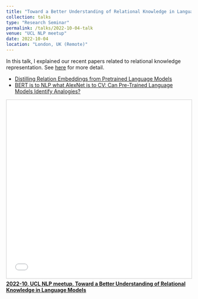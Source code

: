 ```yaml
---
title: "Toward a Better Understanding of Relational Knowledge in Language Models"
collection: talks
type: "Research Seminar"
permalink: /talks/2022-10-04-talk
venue: "UCL NLP meetup"
date: 2022-10-04
location: "London, UK (Remote)"
---
```


In this talk, I explained our recent papers related to relational knowledge representation.
See [here](https://t.co/kvHcjaM48L) for more detail.

- [Distilling Relation Embeddings from Pretrained Language Models](https://aclanthology.org/2021.acl-long.280/)
- [BERT is to NLP what AlexNet is to CV: Can Pre-Trained Language Models Identify Analogies?](https://aclanthology.org/2021.acl-long.280/)

<iframe src="//www.slideshare.net/slideshow/embed_code/key/3ImTqBWOVF6VpI" width="595" height="485" frameborder="0" marginwidth="0" marginheight="0" scrolling="no" style="border:1px solid #CCC; border-width:1px; margin-bottom:5px; max-width: 100%;" allowfullscreen> </iframe> <div style="margin-bottom:5px"> <strong> <a href="//www.slideshare.net/asahiushio1/202210-ucl-nlp-meetup-toward-a-better-understanding-of-relational-knowledge-in-language-models" title="2022-10, UCL NLP meetup, Toward a Better Understanding of Relational Knowledge in Language Models" target="_blank">2022-10, UCL NLP meetup, Toward a Better Understanding of Relational Knowledge in Language Models</a> </strong> </div>
